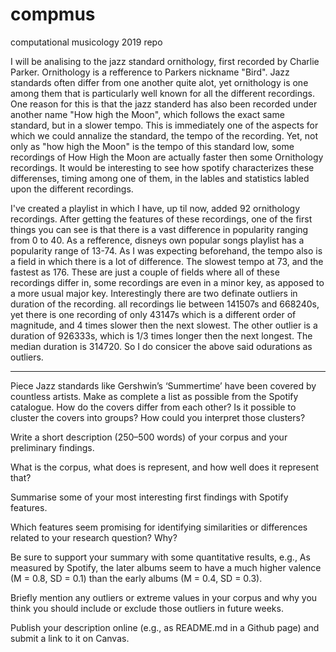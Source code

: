 # compmus
computational musicology 2019 repo


I will be analising to the jazz standard ornithology, first recorded by Charlie Parker. Ornithology is a refference to Parkers nickname "Bird". Jazz standards often differ from one another quite alot, yet ornithology is one among them that is particularly well known for all the different recordings. One reason for this is that the jazz standerd has also been recorded under another name "How high the Moon", which follows the exact same standard, but in a slower tempo. This is immediately one of the aspects for which we could annalize the standard, the tempo of the recording. Yet, not only as "how high the Moon" is the tempo of this standard low, some recordings of How High the Moon are actually faster then some Ornithology recordings. It would be interesting to see how spotify characterizes these differenses, timing among one of them, in the lables  and statistics labled upon the different recordings. 

I've created a playlist in which I have, up til now, added 92 ornithology recordings. 
After getting the features of these recordings, one of the first things you can see is that there is a vast difference in popularity ranging from 0 to 40. As a refference, disneys own popular songs playlist has a popularity range of 13-74. 
As I was expecting beforehand, the tempo also is a field in which there is a lot of difference. The slowest tempo at 73, and the fastest as 176. These are just a couple of fields where all of these recordings differ in, some recordings are even in a minor key, as apposed to a more usual major key. Interestingly there are two definate outliers in duration of the recording. all recordings lie between 141507s and 668240s, yet there is one recording of only 43147s which is a different order of magnitude, and 4 times slower then the next slowest. The other outlier is a duration of 926333s, which is 1/3 times longer then the next longest. The median duration is 314720. So I do consicer the above said odurations as outliers. 



--------------------------------------------------------------------------------------------------

Piece
Jazz standards like Gershwin’s ‘Summertime’ have been covered by countless artists. Make as complete a list as possible from the Spotify catalogue. How do the covers differ from each other? Is it possible to cluster the covers into groups? How could you interpret those clusters?

Write a short description (250–500 words) of your corpus and your preliminary findings.

What is the corpus, what does is represent, and how well does it represent that?

Summarise some of your most interesting first findings with Spotify features.

Which features seem promising for identifying similarities or differences related to your research question? Why? 

Be sure to support your summary with some quantitative results, e.g., As measured by Spotify, the later albums seem to have a much higher valence (M = 0.8, SD = 0.1) than the early albums (M = 0.4, SD = 0.3).

Briefly mention any outliers or extreme values in your corpus and why you think you should include or exclude those outliers in future weeks.

Publish your description online (e.g., as README.md in a Github page) and submit a link to it on Canvas.

